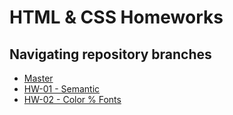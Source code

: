 # HTML & CSS Homeworks
## Navigating repository branches

* [Master](https://github.com/Cyace84/html-css-hws)
* [HW-01 - Semantic](https://github.com/Cyace84/html-css-hws/tree/goit-markup-hw-01)
* [HW-02 - Color % Fonts](https://github.com/Cyace84/html-css-hws/tree/goit-markup-hw-02)
